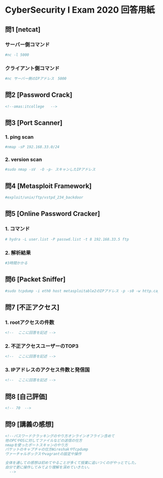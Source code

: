 # CyberSecurity I Exam 2020 回答用紙

## 問1 [netcat]

### サーバー側コマンド

```sh
#nc -l 5000 

```
### クライアント側コマンド

```sh
#nc サーバー側のIPアドレス　5000 

```

## 問2 [Password Crack]

```md
<!--omas:itcollege   -->


```

## 問3 [Port Scanner]

### 1. ping scan

```sh
#nmap -sP 192.168.33.0/24 

```

### 2. version scan

```sh
#sudo nmap -sV  -O -p- スキャンしたIPアドレス

```

## 問4 [Metasploit Framework]

```sh
#exploit/unix/ftp/vstpd_234_backdoor 

```

## 問5 [Online Password Cracker]


### 1. コマンド

```sh
# hydra -L user.list -P passwd.list -t 8 192.168.33.5 ftp

```

### 2. 解析結果

```sh
#3時間かかる 

```

## 問6 [Packet Sniffer]

```sh
#sudo tcpdump -i eth0 host metasploitable2のIPアドレス -p -s0 -w http.cap

```

## 問7 [不正アクセス]

### 1. rootアクセスの件数

```md
<!--  ここに回答を記述 -->

```

### 2. 不正アクセスユーザーのTOP3

```md
<!--  ここに回答を記述 -->

```
### 3. IPアドレスのアクセス件数と発信国

```md
<!--  ここに回答を記述 -->

```

## 問8 [自己評価]

```md
<!-- 70  -->

```

## 問9 [講義の感想]

```md
<!--パスワードクラッキングのやり方オンラインオフライン含めて
他のPCやOSに対してファイルなどの送信の仕方
nmapを使ったポートスキャンのやり方
パケットのキャプチャの仕方WireshakやTcpdump
ヴァーチャルボックスやvagrantの設定や操作

全体を通しての感想は初めてやることが多くて授業に追いつくのがやっとでした。
自分で更に操作してみてより理解を深めていきたい。
  -->

```
